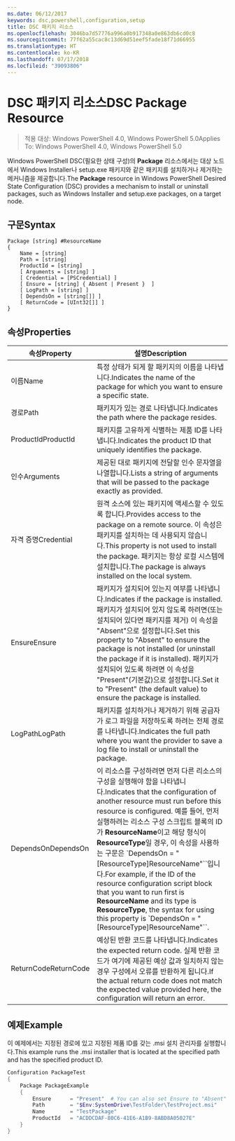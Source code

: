 ```yaml
---
ms.date: 06/12/2017
keywords: dsc,powershell,configuration,setup
title: DSC 패키지 리소스
ms.openlocfilehash: 3046ba7d57776a996a0b917348a0e863db6cd0c8
ms.sourcegitcommit: 77f62a55cac8c13d69d51eef5fade18f71d66955
ms.translationtype: HT
ms.contentlocale: ko-KR
ms.lasthandoff: 07/17/2018
ms.locfileid: "39093806"
---
```

# <a name="dsc-package-resource"></a><span data-ttu-id="b36cf-103">DSC 패키지 리소스</span><span class="sxs-lookup"><span data-stu-id="b36cf-103">DSC Package Resource</span></span>

> <span data-ttu-id="b36cf-104">적용 대상: Windows PowerShell 4.0, Windows PowerShell 5.0</span><span class="sxs-lookup"><span data-stu-id="b36cf-104">Applies To: Windows PowerShell 4.0, Windows PowerShell 5.0</span></span>

<span data-ttu-id="b36cf-105">Windows PowerShell DSC(필요한 상태 구성)의 **Package** 리소스에서는 대상 노드에서 Windows Installer나 setup.exe 패키지와 같은 패키지를 설치하거나 제거하는 메커니즘을 제공합니다.</span><span class="sxs-lookup"><span data-stu-id="b36cf-105">The **Package** resource in Windows PowerShell Desired State Configuration (DSC) provides a mechanism to install or uninstall packages, such as Windows Installer and setup.exe packages, on a target node.</span></span>

## <a name="syntax"></a><span data-ttu-id="b36cf-106">구문</span><span class="sxs-lookup"><span data-stu-id="b36cf-106">Syntax</span></span>

```
Package [string] #ResourceName
{
    Name = [string]
    Path = [string]
    ProductId = [string]
    [ Arguments = [string] ]
    [ Credential = [PSCredential] ]
    [ Ensure = [string] { Absent | Present }  ]
    [ LogPath = [string] ]
    [ DependsOn = [string[]] ]
    [ ReturnCode = [UInt32[]] ]
}
```

## <a name="properties"></a><span data-ttu-id="b36cf-107">속성</span><span class="sxs-lookup"><span data-stu-id="b36cf-107">Properties</span></span>

|  <span data-ttu-id="b36cf-108">속성</span><span class="sxs-lookup"><span data-stu-id="b36cf-108">Property</span></span>  |  <span data-ttu-id="b36cf-109">설명</span><span class="sxs-lookup"><span data-stu-id="b36cf-109">Description</span></span>   |
|---|---|
| <span data-ttu-id="b36cf-110">이름</span><span class="sxs-lookup"><span data-stu-id="b36cf-110">Name</span></span>| <span data-ttu-id="b36cf-111">특정 상태가 되게 할 패키지의 이름을 나타냅니다.</span><span class="sxs-lookup"><span data-stu-id="b36cf-111">Indicates the name of the package for which you want to ensure a specific state.</span></span>|
| <span data-ttu-id="b36cf-112">경로</span><span class="sxs-lookup"><span data-stu-id="b36cf-112">Path</span></span>| <span data-ttu-id="b36cf-113">패키지가 있는 경로 나타냅니다.</span><span class="sxs-lookup"><span data-stu-id="b36cf-113">Indicates the path where the package resides.</span></span>|
| <span data-ttu-id="b36cf-114">ProductId</span><span class="sxs-lookup"><span data-stu-id="b36cf-114">ProductId</span></span>| <span data-ttu-id="b36cf-115">패키지를 고유하게 식별하는 제품 ID를 나타냅니다.</span><span class="sxs-lookup"><span data-stu-id="b36cf-115">Indicates the product ID that uniquely identifies the package.</span></span>|
| <span data-ttu-id="b36cf-116">인수</span><span class="sxs-lookup"><span data-stu-id="b36cf-116">Arguments</span></span>| <span data-ttu-id="b36cf-117">제공된 대로 패키지에 전달할 인수 문자열을 나열합니다.</span><span class="sxs-lookup"><span data-stu-id="b36cf-117">Lists a string of arguments that will be passed to the package exactly as provided.</span></span>|
| <span data-ttu-id="b36cf-118">자격 증명</span><span class="sxs-lookup"><span data-stu-id="b36cf-118">Credential</span></span>| <span data-ttu-id="b36cf-119">원격 소스에 있는 패키지에 액세스할 수 있도록 합니다.</span><span class="sxs-lookup"><span data-stu-id="b36cf-119">Provides access to the package on a remote source.</span></span> <span data-ttu-id="b36cf-120">이 속성은 패키지를 설치하는 데 사용되지 않습니다.</span><span class="sxs-lookup"><span data-stu-id="b36cf-120">This property is not used to install the package.</span></span> <span data-ttu-id="b36cf-121">패키지는 항상 로컬 시스템에 설치합니다.</span><span class="sxs-lookup"><span data-stu-id="b36cf-121">The package is always installed on the local system.</span></span>|
| <span data-ttu-id="b36cf-122">Ensure</span><span class="sxs-lookup"><span data-stu-id="b36cf-122">Ensure</span></span>| <span data-ttu-id="b36cf-123">패키지가 설치되어 있는지 여부를 나타냅니다.</span><span class="sxs-lookup"><span data-stu-id="b36cf-123">Indicates if the package is installed.</span></span> <span data-ttu-id="b36cf-124">패키지가 설치되어 있지 않도록 하려면(또는 설치되어 있다면 패키지를 제거) 이 속성을 "Absent"으로 설정합니다.</span><span class="sxs-lookup"><span data-stu-id="b36cf-124">Set this property to "Absent" to ensure the package is not installed (or uninstall the package if it is installed).</span></span> <span data-ttu-id="b36cf-125">패키지가 설치되어 있도록 하려면 이 속성을 "Present"(기본값)으로 설정합니다.</span><span class="sxs-lookup"><span data-stu-id="b36cf-125">Set it to "Present" (the default value) to ensure the package is installed.</span></span>|
| <span data-ttu-id="b36cf-126">LogPath</span><span class="sxs-lookup"><span data-stu-id="b36cf-126">LogPath</span></span>| <span data-ttu-id="b36cf-127">패키지를 설치하거나 제거하기 위해 공급자가 로그 파일을 저장하도록 하려는 전체 경로를 나타냅니다.</span><span class="sxs-lookup"><span data-stu-id="b36cf-127">Indicates the full path where you want the provider to save a log file to install or uninstall the package.</span></span>|
| <span data-ttu-id="b36cf-128">DependsOn</span><span class="sxs-lookup"><span data-stu-id="b36cf-128">DependsOn</span></span> | <span data-ttu-id="b36cf-129">이 리소스를 구성하려면 먼저 다른 리소스의 구성을 실행해야 함을 나타냅니다.</span><span class="sxs-lookup"><span data-stu-id="b36cf-129">Indicates that the configuration of another resource must run before this resource is configured.</span></span> <span data-ttu-id="b36cf-130">예를 들어, 먼저 실행하려는 리소스 구성 스크립트 블록의 ID가 **ResourceName**이고 해당 형식이 **ResourceType**일 경우, 이 속성을 사용하는 구문은 \`DependsOn = "[ResourceType]ResourceName"\`\`입니다.</span><span class="sxs-lookup"><span data-stu-id="b36cf-130">For example, if the ID of the resource configuration script block that you want to run first is **ResourceName** and its type is **ResourceType**, the syntax for using this property is \`DependsOn = "[ResourceType]ResourceName"\`\`.</span></span>|
| <span data-ttu-id="b36cf-131">ReturnCode</span><span class="sxs-lookup"><span data-stu-id="b36cf-131">ReturnCode</span></span>| <span data-ttu-id="b36cf-132">예상된 반환 코드를 나타냅니다.</span><span class="sxs-lookup"><span data-stu-id="b36cf-132">Indicates the expected return code.</span></span> <span data-ttu-id="b36cf-133">실제 반환 코드가 여기에 제공된 예상 값과 일치하지 않는 경우 구성에서 오류를 반환하게 됩니다.</span><span class="sxs-lookup"><span data-stu-id="b36cf-133">If the actual return code does not match the expected value provided here, the configuration will return an error.</span></span>|

## <a name="example"></a><span data-ttu-id="b36cf-134">예제</span><span class="sxs-lookup"><span data-stu-id="b36cf-134">Example</span></span>

<span data-ttu-id="b36cf-135">이 예제에서는 지정된 경로에 있고 지정된 제품 ID를 갖는 .msi 설치 관리자를 실행합니다.</span><span class="sxs-lookup"><span data-stu-id="b36cf-135">This example runs the .msi installer that is located at the specified path and has the specified product ID.</span></span>

```powershell
Configuration PackageTest
{
    Package PackageExample
    {
        Ensure      = "Present"  # You can also set Ensure to "Absent"
        Path        = "$Env:SystemDrive\TestFolder\TestProject.msi"
        Name        = "TestPackage"
        ProductId   = "ACDDCDAF-80C6-41E6-A1B9-8ABD8A05027E"
    }
}
```